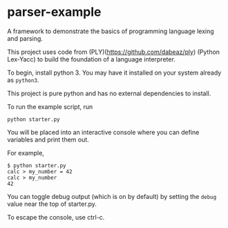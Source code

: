 # parser-example
A framework to demonstrate the basics of programming language lexing and parsing.

This project uses code from (PLY)(https://github.com/dabeaz/ply) (Python Lex-Yacc) to build the foundation of a language interpreter.


To begin, install python 3. You may have it installed on your system already as `python3`.

This project is pure python and has no external dependencies to install.

To run the example script, run
```
python starter.py
```

You will be placed into an interactive console where you can define variables and print them out.

For example,
```
$ python starter.py
calc > my_number = 42
calc > my_number
42
```

You can toggle debug output (which is on by default) by setting the `debug` value near the top of starter.py.

To escape the console, use ctrl-c.
